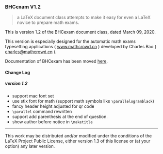### BHCexam  V1.2

> a LaTeX document class attempts to make it easy for even a LaTeX novice to prepare math exams.

This is version 1.2 of the BHCexam document class, dated March 09, 2020. 

This version is especially designed for the automatic math exams typesetting applications ( www.mathcrowd.cn ) developed by Charles Bao ( charles@mathcrowd.cn ).

Documentation of BHCexam has been moved [here](http://docs.mathcrowd.cn/advances/bhcexam.html).



#### Change Log

##### version 1.2

* support mac font set
* use stix font for math (support math symbols like `\parallelogramblack`)
* fancy header height adjusted for qr code
* `\parallel` command rewritten
* support add parenthesis at the end of question.
* show author before notice in `\maketitle`



------

This work may be distributed and/or modified under the conditions of
the LaTeX Project Public License, either version 1.3 of this license
or (at your option) any later version.



